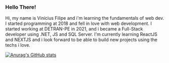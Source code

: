 ### Hello There!

Hi, my name is Vinícius Filipe and i'm learning the fundamentals of web dev. I started programming at 2018 and fell in love with web development. I started working at DETRAN-PE in 2021, and i became a Full-Stack developer using .NET, JS and SQL Server. I'm currently learning ReactJS and NEXTJS and i look forward to be able to build new projects using the techs i love.

[![Anurag's GitHub stats](https://github-readme-stats.vercel.app/api?username=7ruedzn)](https://github.com/anuraghazra/github-readme-stats)

